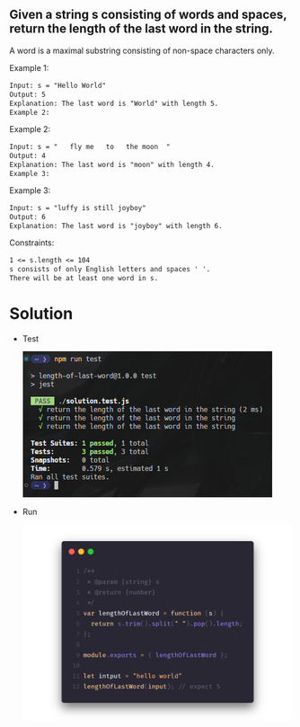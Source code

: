 ## **Given a string s consisting of words and spaces, return the length of the last word in the string.**

A word is a maximal substring consisting of non-space characters only.


Example 1:
```
Input: s = "Hello World"
Output: 5
Explanation: The last word is "World" with length 5.
Example 2:
```

Example 2:
```
Input: s = "   fly me   to   the moon  "
Output: 4
Explanation: The last word is "moon" with length 4.
Example 3:
```

Example 3:
```
Input: s = "luffy is still joyboy"
Output: 6
Explanation: The last word is "joyboy" with length 6.
```

Constraints:

```
1 <= s.length <= 104
s consists of only English letters and spaces ' '.
There will be at least one word in s.
```

# Solution
- Test

  ![](imgs/test.png)

- Run

  ![](imgs/solution.png)
